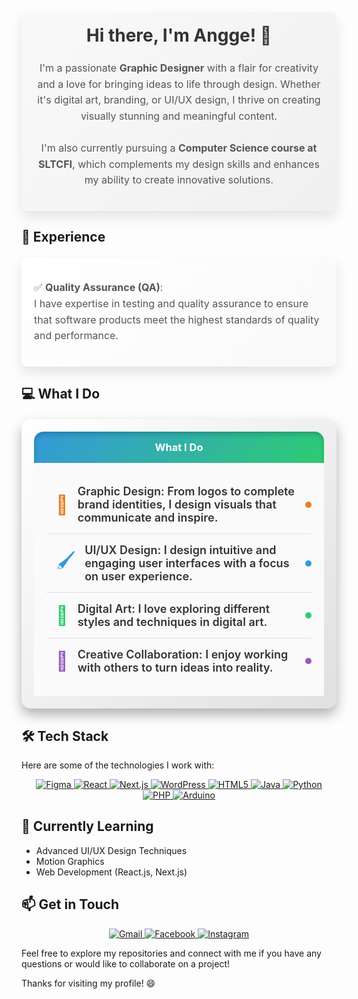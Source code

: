 <div style="background: linear-gradient(135deg, #f9f9f9, #f0f0f0); padding: 20px; border-radius: 10px; box-shadow: 0px 10px 20px rgba(0,0,0,0.1); max-width: 700px; margin: auto;">
  <h2 style="margin-top: 0; color: #333; font-size: 28px; text-align: center; font-weight: bold;">
    Hi there, I'm Angge! 👋
  </h2>
  <p style="font-size: 16px; line-height: 1.6; color: #555; text-align: center;">
    I'm a passionate <strong>Graphic Designer</strong> with a flair for creativity and a love for bringing ideas to life through design. Whether it's digital art, branding, or UI/UX design, I thrive on creating visually stunning and meaningful content.
    <br><br>
    I'm also currently pursuing a <strong>Computer Science course at SLTCFI</strong>, which complements my design skills and enhances my ability to create innovative solutions.
  </p>
</div>

## 💼 Experience
<div style="background: linear-gradient(135deg, #fff, #f9f9f9); padding: 20px; border-radius: 10px; box-shadow: 0px 10px 20px rgba(0,0,0,0.1); max-width: 700px; margin: auto; margin-top: 20px;">
  <p style="font-size: 16px; line-height: 1.6; color: #555;">
    ✅ <strong>Quality Assurance (QA)</strong>:<br>
    I have expertise in testing and quality assurance to ensure that software products meet the highest standards of quality and performance.
  </p>
</div>

## 💻 What I Do
<div style="padding: 20px; border-radius: 15px; background: linear-gradient(135deg, #ffffff, #e0e0e0); box-shadow: 0px 10px 20px rgba(0,0,0,0.3); max-width: 700px; margin: auto; margin-top: 20px; overflow: hidden;">
  <div style="background: linear-gradient(135deg, #3498db, #2ecc71); color: #fff; padding: 15px; border-radius: 15px 15px 0 0; box-shadow: inset 0px 4px 8px rgba(0,0,0,0.2); text-align: center;">
    <h3 style="margin: 0;">What I Do</h3>
  </div>
  <div style="padding: 20px; background: #fafafa;">
    <div style="display: flex; align-items: center; padding: 15px; border-bottom: 1px solid #e0e0e0; position: relative;">
      <span style="font-size: 30px; color: #e67e22; margin-right: 15px; transition: transform 0.3s, color 0.3s;">
        🎨
      </span>
      <p style="font-size: 18px; font-weight: 600; color: #333; margin: 0;">Graphic Design: From logos to complete brand identities, I design visuals that communicate and inspire.</p>
      <div style="position: absolute; top: 50%; right: 0; width: 10px; height: 10px; background: #e67e22; border-radius: 50%; transform: translateY(-50%);"></div>
    </div>
    <div style="display: flex; align-items: center; padding: 15px; border-bottom: 1px solid #e0e0e0; position: relative;">
      <span style="font-size: 30px; color: #3498db; margin-right: 15px; transition: transform 0.3s, color 0.3s;">
        🖌️
      </span>
      <p style="font-size: 18px; font-weight: 600; color: #333; margin: 0;">UI/UX Design: I design intuitive and engaging user interfaces with a focus on user experience.</p>
      <div style="position: absolute; top: 50%; right: 0; width: 10px; height: 10px; background: #3498db; border-radius: 50%; transform: translateY(-50%);"></div>
    </div>
    <div style="display: flex; align-items: center; padding: 15px; border-bottom: 1px solid #e0e0e0; position: relative;">
      <span style="font-size: 30px; color: #2ecc71; margin-right: 15px; transition: transform 0.3s, color 0.3s;">
        🎨
      </span>
      <p style="font-size: 18px; font-weight: 600; color: #333; margin: 0;">Digital Art: I love exploring different styles and techniques in digital art.</p>
      <div style="position: absolute; top: 50%; right: 0; width: 10px; height: 10px; background: #2ecc71; border-radius: 50%; transform: translateY(-50%);"></div>
    </div>
    <div style="display: flex; align-items: center; padding: 15px; position: relative;">
      <span style="font-size: 30px; color: #9b59b6; margin-right: 15px; transition: transform 0.3s, color 0.3s;">
        🤝
      </span>
      <p style="font-size: 18px; font-weight: 600; color: #333; margin: 0;">Creative Collaboration: I enjoy working with others to turn ideas into reality.</p>
      <div style="position: absolute; top: 50%; right: 0; width: 10px; height: 10px; background: #9b59b6; border-radius: 50%; transform: translateY(-50%);"></div>
    </div>
  </div>
</div>

## 🛠️ Tech Stack
Here are some of the technologies I work with:

<p align="center">
  <a href="https://www.figma.com/">
    <img src="https://img.icons8.com/color/48/000000/figma.png" alt="Figma" />
  </a>
  <a href="https://reactjs.org/">
    <img src="https://img.icons8.com/color/48/000000/react-native.png" alt="React" />
  </a>
  <a href="https://nextjs.org/">
    <img src="https://img.icons8.com/color/48/000000/nextjs.png" alt="Next.js" />
  </a>
  <a href="https://wordpress.org/">
    <img src="https://img.icons8.com/color/48/000000/wordpress.png" alt="WordPress" />
  </a>
  <a href="https://developer.mozilla.org/en-US/docs/Web/HTML">
    <img src="https://img.icons8.com/color/48/000000/html-5.png" alt="HTML5" />
  </a>
  <a href="https://www.oracle.com/java/">
    <img src="https://img.icons8.com/color/48/000000/java-coffee-cup-logo.png" alt="Java" />
  </a>
  <a href="https://www.python.org/">
    <img src="https://img.icons8.com/color/48/000000/python.png" alt="Python" />
  </a>
  <a href="https://www.php.net/">
    <img src="https://img.icons8.com/color/48/000000/php.png" alt="PHP" />
  </a>
  <a href="https://www.arduino.cc/">
    <img src="https://img.icons8.com/color/48/000000/arduino.png" alt="Arduino" />
  </a>
</p>

## 🌱 Currently Learning
- Advanced UI/UX Design Techniques
- Motion Graphics
- Web Development (React.js, Next.js)

## 📫 Get in Touch
<p align="center">
  <a href="mailto:angelicabanastao@gmail.com">
    <img src="https://img.icons8.com/color/50/000000/gmail.png" alt="Gmail" />
  </a>
  <a href="https://www.facebook.com/aenjie.2002?mibextid=ZbWKwL">
    <img src="https://img.icons8.com/color/50/000000/facebook.png" alt="Facebook" />
  </a>
  <a href="https://www.instagram.com/aenjiie.bnsto">
    <img src="https://img.icons8.com/color/50/000000/instagram-new.png" alt="Instagram" />
  </a>
</p>


Feel free to explore my repositories and connect with me if you have any questions or would like to collaborate on a project!

Thanks for visiting my profile! 😄







